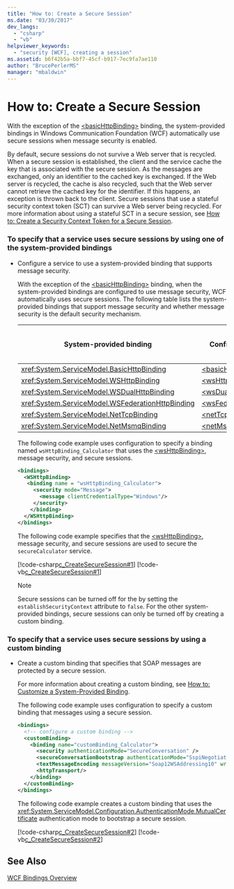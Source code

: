 ```yaml
---
title: "How to: Create a Secure Session"
ms.date: "03/30/2017"
dev_langs: 
  - "csharp"
  - "vb"
helpviewer_keywords: 
  - "security [WCF], creating a session"
ms.assetid: b6f42b5a-bbf7-45cf-b917-7ec9fa7ae110
author: "BrucePerlerMS"
manager: "mbaldwin"
---
```

# How to: Create a Secure Session
With the exception of the [\<basicHttpBinding>](../../../../docs/framework/configure-apps/file-schema/wcf/basichttpbinding.md) binding, the system-provided bindings in Windows Communication Foundation (WCF) automatically use secure sessions when message security is enabled.  

 By default, secure sessions do not survive a Web server that is recycled. When a secure session is established, the client and the service cache the key that is associated with the secure session. As the messages are exchanged, only an identifier to the cached key is exchanged. If the Web server is recycled, the cache is also recycled, such that the Web server cannot retrieve the cached key for the identifier. If this happens, an exception is thrown back to the client. Secure sessions that use a stateful security context token (SCT) can survive a Web server being recycled. For more information about using a stateful SCT in a secure session, see [How to: Create a Security Context Token for a Secure Session](../../../../docs/framework/wcf/feature-details/how-to-create-a-security-context-token-for-a-secure-session.md).  

### To specify that a service uses secure sessions by using one of the system-provided bindings  

- Configure a service to use a system-provided binding that supports message security.  

   With the exception of the [\<basicHttpBinding>](../../../../docs/framework/configure-apps/file-schema/wcf/basichttpbinding.md) binding, when the system-provided bindings are configured to use message security, WCF automatically uses secure sessions. The following table lists the system-provided bindings that support message security and whether message security is the default security mechanism.  


  |System-provided binding|Configuration element|Message security on by default|  
  |------------------------------|---------------------------|------------------------------------|  
  |<xref:System.ServiceModel.BasicHttpBinding>|[\<basicHttpBinding>](../../../../docs/framework/configure-apps/file-schema/wcf/basichttpbinding.md)|No|  
  |<xref:System.ServiceModel.WSHttpBinding>|[\<wsHttpBinding>](../../../../docs/framework/configure-apps/file-schema/wcf/wshttpbinding.md)|Yes|  
  |<xref:System.ServiceModel.WSDualHttpBinding>|[\<wsDualHttpBinding>](../../../../docs/framework/configure-apps/file-schema/wcf/wsdualhttpbinding.md)|Yes|  
  |<xref:System.ServiceModel.WSFederationHttpBinding>|[\<wsFederationHttpBinding>](../../../../docs/framework/configure-apps/file-schema/wcf/wsfederationhttpbinding.md)|Yes|  
  |<xref:System.ServiceModel.NetTcpBinding>|[\<netTcpBinding>](../../../../docs/framework/configure-apps/file-schema/wcf/nettcpbinding.md)|No|  
  |<xref:System.ServiceModel.NetMsmqBinding>|[\<netMsmqBinding>](../../../../docs/framework/configure-apps/file-schema/wcf/netmsmqbinding.md)|No|  

   The following code example uses configuration to specify a binding named `wsHttpBinding_Calculator` that uses the [\<wsHttpBinding>](../../../../docs/framework/configure-apps/file-schema/wcf/wshttpbinding.md), message security, and secure sessions.  

  ```xml  
  <bindings>  
    <WSHttpBinding>  
     <binding name = "wsHttpBinding_Calculator">  
       <security mode="Message">  
         <message clientCredentialType="Windows"/>  
       </security>  
      </binding>  
    </WSHttpBinding>  
  </bindings>  
  ```  

   The following code example specifies that the [\<wsHttpBinding>](../../../../docs/framework/configure-apps/file-schema/wcf/wshttpbinding.md), message security, and secure sessions are used to secure the `secureCalculator` service.  

   [!code-csharp[c_CreateSecureSession#1](../../../../samples/snippets/csharp/VS_Snippets_CFX/c_createsecuresession/cs/secureservice.cs#1)]
   [!code-vb[c_CreateSecureSession#1](../../../../samples/snippets/visualbasic/VS_Snippets_CFX/c_createsecuresession/vb/secureservice.vb#1)]  

  > [!NOTE]
  >  Secure sessions can be turned off for the [<wsHttpBinding>](../../../../docs/framework/configure-apps/file-schema/wcf/wshttpbinding.md) by setting the `establishSecurityContext` attribute to `false`. For the other system-provided bindings, secure sessions can only be turned off by creating a custom binding.  

### To specify that a service uses secure sessions by using a custom binding  

- Create a custom binding that specifies that SOAP messages are protected by a secure session.  

   For more information about creating a custom binding, see [How to: Customize a System-Provided Binding](../../../../docs/framework/wcf/extending/how-to-customize-a-system-provided-binding.md).  

   The following code example uses configuration to specify a custom binding that messages using a secure session.  

  ```xml  
  <bindings>  
    <!-- configure a custom binding -->  
    <customBinding>  
      <binding name="customBinding_Calculator">  
        <security authenticationMode="SecureConversation" />  
        <secureConversationBootstrap authenticationMode="SspiNegotiated" />  
        <textMessageEncoding messageVersion="Soap12WSAddressing10" writeEncoding="utf-8"/>  
        <httpTransport/>  
      </binding>  
    </customBinding>  
  </bindings>  
  ```  

   The following code example creates a custom binding that uses the <xref:System.ServiceModel.Configuration.AuthenticationMode.MutualCertificate> authentication mode to bootstrap a secure session.  

   [!code-csharp[c_CreateSecureSession#2](../../../../samples/snippets/csharp/VS_Snippets_CFX/c_createsecuresession/cs/secureservice.cs#2)]
   [!code-vb[c_CreateSecureSession#2](../../../../samples/snippets/visualbasic/VS_Snippets_CFX/c_createsecuresession/vb/secureservice.vb#2)]  

## See Also  
 [WCF Bindings Overview](../../../../docs/framework/wcf/bindings-overview.md)
